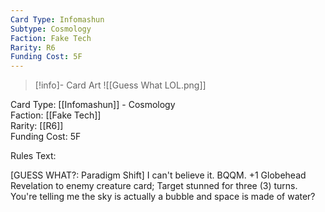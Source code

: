 ```yaml
---
Card Type: Infomashun
Subtype: Cosmology
Faction: Fake Tech
Rarity: R6
Funding Cost: 5F
---
```

> [!info]- Card Art
> ![[Guess What LOL.png]]

Card Type: [[Infomashun]] - Cosmology  
Faction: [[Fake Tech]]  
Rarity: [[R6]]  
Funding Cost: 5F  

Rules Text:  

[GUESS WHAT?: Paradigm Shift] I can't believe it.
BQQM. +1 Globehead Revelation to enemy creature card;
Target stunned for three (3) turns. You're telling me the sky is actually a bubble and space is made of water?